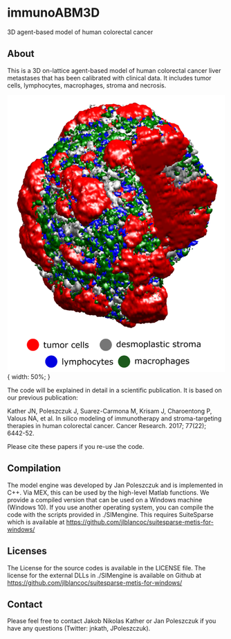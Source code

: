 # immunoABM3D
3D agent-based model of human colorectal cancer

## About

This is a 3D on-lattice agent-based model of human colorectal cancer liver metastases that has been calibrated with clinical data. It includes tumor cells, lymphocytes, macrophages, stroma and necrosis.

![3D visualization](preview.png "3D visualization"){ width: 50%; }

The code will be explained in detail in a scientific publication. It is based on our previous publication:

Kather JN, Poleszczuk J, Suarez-Carmona M, Krisam J, Charoentong P, Valous NA, et al. In silico modeling of immunotherapy and stroma-targeting therapies in human colorectal cancer. Cancer Research. 2017; 77(22); 6442-52.

Please cite these papers if you re-use the code. 

## Compilation

The model engine was developed by Jan Poleszczuk and is implemented in C++. Via MEX, this can be used by the high-level Matlab functions. We provide a compiled version that can be used on a Windows machine (Windows 10). If you use another operating system, you can compile the code with the scripts provided in ./SIMengine. This requires SuiteSparse which is available at https://github.com/jlblancoc/suitesparse-metis-for-windows/

## Licenses

The License for the source codes is available in the LICENSE file. The license for the external DLLs in ./SIMengine is available on Github at https://github.com/jlblancoc/suitesparse-metis-for-windows/

## Contact

Please feel free to contact Jakob Nikolas Kather or Jan Poleszczuk if you have any questions (Twitter: jnkath, JPoleszczuk). 